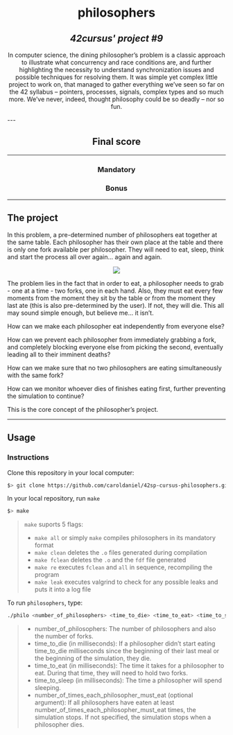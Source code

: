 <h1 align=center>
	<b>philosophers</b>
</h1>

<h2 align=center>
	 <i>42cursus' project #9</i>
</h2>

<p align=center>
	In computer science, the dining philosopher’s problem is a classic approach to illustrate what concurrency and race conditions are, and further highlighting the necessity to understand synchronization issues and possible techniques for resolving them. It was simple yet complex little project to work on, that managed to gather everything we’ve seen so far on the 42 syllabus – pointers, processes, signals, complex types and so much more. We’ve never, indeed, thought philosophy could be so deadly – nor so fun.
</p>
---
<div align=center>
<h2>
	Final score
</h2>

</div>

---

<h3 align=center>
Mandatory
</h3>

<h3 align=center>
Bonus
</h3>


---

<h2>
The project
</h2>

In this problem, a pre-determined number of philosophers eat together at the same table. Each philosopher has their own place at the table and there is only one fork available per philosopher. They will need to eat, sleep, think and start the process all over again… again and again.

<p align="center">
  <img src="https://user-images.githubusercontent.com/80178342/227601334-852baa9d-6748-4a44-9cf7-b3cc0f853061.png" />
</p>

The problem lies in the fact that in order to eat, a philosopher needs to grab - one at a time - two forks, one in each hand. Also, they must eat every few moments from the moment they sit by the table or from the moment they last ate (this is also pre-determined by the user). If not, they will die. 
This all may sound simple enough, but believe me… it isn’t.

How can we make each philosopher eat independently from everyone else?

How can we prevent each philosopher from immediately grabbing a fork, and completely blocking everyone else from picking the second, eventually leading all to their imminent deaths?

How can we make sure that no two philosophers are eating simultaneously with the same fork?

How can we monitor whoever dies of finishes eating first, further preventing the simulation to continue?

This is the core concept of the philosopher’s project.

---
<h2>
Usage
</h2>

### Instructions

Clone this repository in your local computer:

```sh
$> git clone https://github.com/caroldaniel/42sp-cursus-philosophers.git path/to/philosophers
```

In your local repository, run `make`

```sh
$> make 
```

> `make` suports 5 flags:
> - `make all` or simply `make` compiles philosophers in its mandatory format
> - `make clean` deletes the `.o` files generated during compilation
> - `make fclean` deletes the `.o` and the `fdf` file generated
> - `make re` executes `fclean` and `all` in sequence, recompiling the program
> - `make leak` executes valgrind to check for any possible leaks and puts it into a log file

To run `philosophers`, type:
```sh
./philo <number_of_philosophers> <time_to_die> <time_to_eat> <time_to_sleep> [number_of_times_each_philosopher_must_eat]
```
> - number_of_philosophers: The number of philosophers and also the number of forks.
> - time_to_die (in milliseconds): If a philosopher didn’t start eating time_to_die milliseconds since the beginning of their last meal or the beginning of the simulation, they die. 
> - time_to_eat (in milliseconds): The time it takes for a philosopher to eat. During that time, they will need to hold two forks.
> -  time_to_sleep (in milliseconds): The time a philosopher will spend sleeping.
> -  number_of_times_each_philosopher_must_eat (optional argument): If all philosophers have eaten at least number_of_times_each_philosopher_must_eat times, the simulation stops. If not specified, the simulation stops when a philosopher dies.
